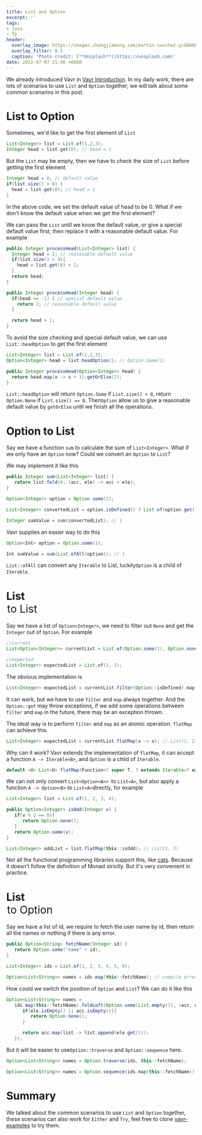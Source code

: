 ```yaml
---
title: List and Option
excerpt: ''
tags:
- Java
- fp
header:
  overlay_image: https://images.shangjiaming.com/martin-sanchez-ycG0A6DlvOk-unsplash.jpeg
  overlay_filter: 0.5
  caption: 'Photo credit: [**Unsplash**](https://unsplash.com)'
date: 2022-07-07 21:46 +0800
---
```


We already introduced Vavr in [Vavr Introduction](https://blog.shangjiaming.com/vavr-introduction/). In my daily work, there are lots of scenarios to use `List` and `Option` together, we will talk about some common scenarios in this post.

# List to Option

Sometimes, we'd like to get the first element of `List`

```java
List<Integer> list = List.of(1,2,3);
Integer head = list.get(0); // head = 1
```

But the `List` may be empty, then we have to check the size of `List` before getting the first element

```java
Integer head = 0; // default value
if(list.size() > 0) {
  head = list.get(0); // head = 1
}
```

In the above code, we set the default value of head to be 0. What if we don't know the default value when we get the first element? 

We can pass the `List` until we know the default value, or give a special default value first, then replace it with a reasonable default value. For example

```java
public Integer processHead(List<Integer> list) {
  Integer head = 2; // reasonable default value
  if(list.size() > 0){
    head = list.get(0) + 1;
  }
  return head;
}

public Integer processHead(Integer head) {
  if(head == -1) { // special default value
    return 2; // reasonable default value
  }

  return head + 1;
}
```

To avoid the size checking and special default value, we can use `List::headOption` to get the first element

```java
List<Integer> list = List.of(1,2,3);
Option<Integer> head = list.headOption(); // Option.Some(1)

public Integer processHead(Option<Integer> head) {
  return head.map(x -> x + 1).getOrElse(2);
}
```

`List::headOption` will return `Option.Some` if `List.size() > 0`, return `Option.None` if `List.size() == 0`. Then`Option` allow us to give a reasonable default value by `getOrElse` until we finish all the operations.

# Option to List

Say we have a function `sum` to calculate the sum of `List<Integer>`. What if we only have an `Option` now? Could we convert an `Option` to `List`?

We may implement it like this

```java
public Integer sum(List<Integer> list) {
   return list.fold(0, (acc, ele) -> acc + ele); 
}

Option<Integer> option = Option.some(1);

List<Integer> convertedList = option.isDefined() ? List.of(option.get()) : List.empty(); // List(1)

Integer sumValue = sum(convertedList); // 1
```

Vavr supplies an easier way to do this

```java
Option<Int> option = Option.some(1);

Int sumValue = sum(List.ofAll(option)); // 1
```

`List::ofAll` can convert any `Iterable` to List, luckily`Option` is a child of `Iterable`.

# List<Option> to List

Say we have a list of `Option<Integer>`, we need to filter out `None` and get the `Integer` out of `Option`. For example

```java
//current
List<Option<Integer>> currentList = List.of(Option.some(1), Option.none(), Option.some(2), Option.none());

//expected
List<Integer> expectedList = List.of(1, 2);
```

The obvious implementation is

```java
List<Integer> expectedList = currentList.filter(Option::isDefined).map(Option::get); // List(1, 2)
```

It can work, but we have to use `filter` and `map` always together. And the `Option::get` may throw exceptions, if we add some operations between `filter` and `map` in the future, there may be an exception thrown.

The ideal way is to perform `filter` and `map` as an atomic operation. `flatMap` can achieve this.

```java
List<Integer> expectedList = currentList.flatMap(x -> x); // List(1, 2)
```

Why can it work? Vavr extends the implementation of `flatMap`, it can accept a function `A -> Iterable<B>`, and `Option` is a child of `Iterable`.

```java
default <U> List<U> flatMap(Function<? super T, ? extends Iterable<? extends U>> mapper)
```

We can not only convert `List<Option<A>> `to `List<A>`, but also apply a function `A -> Option<B>` to `List<A>`directly, for example

```java
List<Integer> list = List.of(1, 2, 3, 4);

public Option<Integer> isOdd(Integer v) {
   if(v % 2 == 0){
      return Option.none();
   }
   return Option.some(v);
}

List<Integer> oddList = list.flatMap(this::isOdd); // List(1, 3)
```

Not all the functional programming libraries support this, like [cats](https://typelevel.org/cats/). Because it doesn't follow the definition of Monad strictly. But it's very convenient in practice.

# List<Option> to Option<List>

Say we have a list of id, we require to fetch the user name by id, then return all the names or nothing if there is any error.

```java
public Option<String> fetchName(Integer id) {
   return Option.some("name" + id);
}

List<Integer> ids = List.of(1, 2, 3, 4, 5, 6);

Option<List<String>> names = ids.map(this::fetchName); // compile error, can't assign List<Option<String>> to Option<List<String>>
```

How could we switch the position of `Option` and `List`? We can do it like this

```java
Option<List<String>> names = 
   ids.map(this::fetchName).foldLeft(Option.some(List.empty()), (acc, ele) -> {
      if(ele.isEmpty() || acc.isEmpty()){
         return Option.none();
      }

      return acc.map(list -> list.append(ele.get()));
   });
```

But it will be easier to use`Option::traverse` and `Option::sequence` here.

```java
Option<List<String>> names = Option.traverse(ids, this::fetchName);

Option<List<String>> names = Option.sequence(ids.map(this::fetchName));
```

# Summary

We talked about the common scenarios to use `List` and `Option` together, these scenarios can also work for `Either` and `Try`, feel free to clone [vavr-examples](https://github.com/sjmyuan/vavr-examples) to try them.
